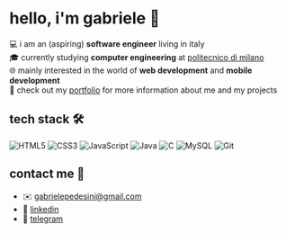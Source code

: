 # hello, i'm gabriele 👋 

💻 i am an (aspiring) **software engineer** living in italy  
🎓 currently studying **computer engineering** at [politecnico di milano](https://www.polimi.it/)  
🌐 mainly interested in the world of **web development** and **mobile development**  
🚀 check out my [portfolio](https://gabrielepedesini.github.io/portfolio/) for more information about me and my projects


## tech stack 🛠 

![HTML5](https://img.shields.io/badge/html5-%23E34F26.svg?style=for-the-badge&logo=html5&logoColor=white)
![CSS3](https://img.shields.io/badge/css3-%231572B6.svg?style=for-the-badge&logo=css3&logoColor=white)
![JavaScript](https://img.shields.io/badge/javascript-%23323330.svg?style=for-the-badge&logo=javascript&logoColor=%23F7DF1E)
![Java](https://img.shields.io/badge/java-%23ED8B00.svg?style=for-the-badge&logo=java&logoColor=white)
![C](https://img.shields.io/badge/c-%2300599C.svg?style=for-the-badge&logo=c&logoColor=white)
![MySQL](https://img.shields.io/badge/mysql-%234479A1.svg?style=for-the-badge&logo=mysql&logoColor=white)
![Git](https://img.shields.io/badge/git-%23F05032.svg?style=for-the-badge&logo=git&logoColor=white)  

## contact me 💬  

- ✉️ [gabrielepedesini@gmail.com](mailto:gabrielepedesini@gmail.com)
- 💼 [linkedin](https://www.linkedin.com/in/gabrielepedesini)
- 📱 [telegram](https://t.me/gabrielepedesini)
